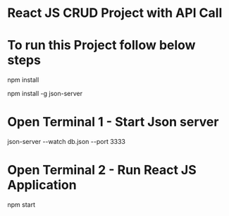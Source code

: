# React JS CRUD Project with API Call

# To run this Project follow below steps


npm install 


npm install -g json-server

# Open Terminal 1 - Start Json server


json-server --watch db.json --port 3333


# Open Terminal 2 - Run React JS Application



npm start
